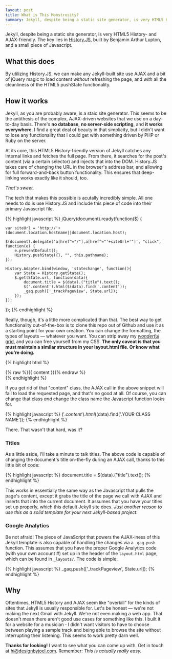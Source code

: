 ```yaml
---
layout: post
title: What is This Monstrosity?
summary: Jekyll, despite being a static site generator, is very HTML5 History- and AJAX-friendly. The key lies in [History.JS](https://github.com/balupton/history.js), built by Benjamin Arthur Lupton, and a small piece of Javascript.
---
```


Jekyll, despite being a static site generator, is very HTML5 History- and AJAX-friendly. The key lies in [History.JS](https://github.com/balupton/history.js), built by Benjamin Arthur Lupton, and a small piece of Javascript.

## What this does ##

By utilizing History.JS, we can make any Jekyll-built site use AJAX and a bit of jQuery magic to load content *without* refreshing the page, and *with* all the cleanliness of the HTML5 pushState functionality.

## How it works ##

Jekyll, as you are probably aware, is a staic site generator. This seems to be the antithesis of the complex, AJAX-driven websites that we use on a day-to-day basis. There's **no database**, **no server-side scripting**, and **it works everywhere**. I find a great deal of beauty in that simplicity, but I didn't want to lose any functionality that I could get with something driven by PHP or Ruby on the server.

At its core, this HTML5 History-friendly version of Jekyll catches any internal links and fetches the full page. From there, it searches for the post's content (via a certain selector) and injects that into the DOM. History.JS takes care of changing the URL in the browser's address bar, and allowing for full forward-and-back button functionality. This ensures that deep-linking works exactly like it should, too.

*That's sweet.*

The tech that makes this possible is acutally incredibly simple. All one needs to do is use History.JS and include this piece of code into their primary Javascript file.

{% highlight javascript %}
jQuery(document).ready(function($) {

	var siteUrl = 'http://'+(document.location.hostname||document.location.host);

	$(document).delegate('a[href^="/"],a[href^="'+siteUrl+'"]', "click", function(e) {
		e.preventDefault();
		History.pushState({}, "", this.pathname);
	});

	History.Adapter.bind(window, 'statechange', function(){
		var State = History.getState();
		$.get(State.url, function(data){
			document.title = $(data).("title").text();
			$('.content').html($(data).find('.content'));
			_gaq.push(['_trackPageview', State.url]);
		});
	});

});
{% endhighlight %}

Really, though, it's a little more complicated than that. The best way to get functionality out-of-the-box is to clone this repo out of Github and use it as a starting point for your own creation. You can change the formatting, the types of layouts &mdash; whatever you want. You can strip away my [*wonderful* grid](https://github.com/joelhans/Colonnade), and you can free yourself from my CSS. **The only caveat is that you must maintain a similar structure in your layout.html file. Or know what you're doing.**

{% highlight html %}
<section class="content">
	{% raw %}{{ content }}{% endraw %}
</section>
{% endhighlight %}

If you get rid of that "content" class, the AJAX call in the above snippet will fail to load the requested page, and that's no good at all. Of course, you can change that class *and* change the class name the Javascript function looks for.

{% highlight javascript %}
$('.content').html($(data).find('.YOUR CLASS NAME'));
{% endhighlight %}

There. That wasn't that hard, was it?

### Titles ###

As a little aside, I'll take a minute to talk titles. The above code is capable of changing the document's title on-the-fly during an AJAX call, thanks to this little bit of code:

{% highlight javascript %}
document.title = $(data).("title").text();
{% endhighlight %}

This works in essentially the same way as the Javascript that pulls the page's content, except it grabs the title of the page we call with AJAX and inserts that into the current document. It assumes that you have your titles set up properly, which this default Jekyll site does. *Just another reason to use this as a solid template for your next Jekyll-based project*.

### Google Analytics ###

Be not afraid! The piece of JavaScript that powers the AJAX-iness of this Jekyll template is also capable of handling the changes via a `_gaq.push` function. This assumes that you have the proper Google Analytics code (with your own account #) set up in the header of the `layout.html` page, which can be found in `_layouts/`. The code is simple:

{% highlight javascript %}
_gaq.push(['_trackPageview', State.url]);
{% endhighlight %}

## Why ##

Oftentimes, HTML5 History and AJAX seem like "overkill" for the kinds of sites that Jekyll is usually responsible for. Let's be honest &mdash; we're not making the next Gmail with Jekyll. We're not even making a web app. That doesn't mean there aren't good use cases for something like this. I built it for a website for a musician &dash; I didn't want visitors to have to choose between playing a sample track and being able to browse the site without interrupting their listening. This seems to work pretty darn well.

**Thanks for looking!** I want to see what you can come up with. Get in touch at [hi@designbyjoel.com](mailto:hi@designbyjoel.com). Remember: *This is actually really easy.*